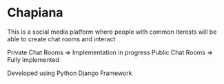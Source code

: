 # Chapiana
This is a social media platform where people with common iterests will be able to create chat rooms and interact

Private Chat Rooms => Implementation in progress
Public Chat Rooms => Fully implemented

Developed using Python Django Framework
